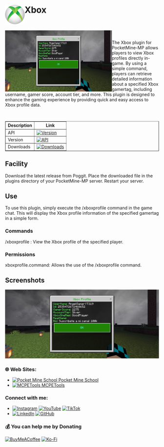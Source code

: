 <h1><img src="icon.png" height="64" width="64" align="left"></img>Xbox</h1><br/>
<p><img src="assets/img/screenshot.png" height="200" width="350" align="left"></img></p><br/>

The Xbox plugin for PocketMine-MP allows players to view Xbox profiles directly in-game. By using a simple command, players can retrieve detailed information about a specified Xbox gamertag, including username, gamer score, account tier, and more. This plugin is designed to enhance the gaming experience by providing quick and easy access to Xbox profile data.

</br>

<table border="1">
  <tr>
    <th>Description</th>
    <th>Link</th>
  </tr>
  <tr>
    <td>API</td>
    <td><a href="https://poggit.pmmp.io/p/Xbox"><img src="https://poggit.pmmp.io/shield.api/Xbox" alt="Version"></a></td>
  </tr>
  <tr>
    <td>Version</td>
    <td><a href="https://poggit.pmmp.io/p/Xbox"><img src="https://poggit.pmmp.io/shield.state/Xbox" alt="API"></a></td>
  </tr>
  <tr>
    <td>Downloads</td>
    <td><a href="https://poggit.pmmp.io/p/Xbox"><img src="https://poggit.pmmp.io/shield.dl.total/Xbox" alt="Downloads"></a></td>
  </tr>
</table>

## Facility

Download the latest release from Poggit.
Place the downloaded file in the plugins directory of your PocketMine-MP server.
Restart your server.

## Use

To use this plugin, simply execute the /xboxprofile <gamertag> command in the game chat. This will display the Xbox profile information of the specified gamertag in a simple form.
<h3>Commands</h3>
/xboxprofile <player>: View the Xbox profile of the specified player.
<h3>Permissions</h3>
xboxprofile.command: Allows the use of the /xboxprofile command.
  
## Screenshots

![App Screenshot](https://github.com/t-starks/Xbox/blob/15aed1f91a616c8cb3c6ba2840d5fda1b3859697/assets/img/screenshot.png)



<h3>🌐 Web Sites:</h3>

- [<img src="https://pocketmineschool.netlify.app/favicon.ico" alt="Pocket Mine School" width="40" height="40"/> Pocket Mine School](https://pocketmineschool.netlify.app/)
- [<img src="https://mcpetools.surge.sh/favicon.ico" alt="MCPETools" width="40" height="40"/> MCPETools](https://mcpetools.surge.sh/)

<h3>Connect with me:</h3>

- [![Instagram](https://img.shields.io/badge/Instagram-E4405F?style=for-the-badge&logo=instagram&logoColor=white)](https://www.instagram.com/sr_shelby02)
[![YouTube](https://img.shields.io/badge/YouTube-FF0000?style=for-the-badge&logo=youtube&logoColor=white)](https://www.youtube.com/@t-starks)
[![TikTok](https://img.shields.io/badge/TikTok-000000?style=for-the-badge&logo=tiktok&logoColor=white)](https://www.tiktok.com/@t.starkofc)
- [![LinkedIn](https://img.shields.io/badge/LinkedIn-0A66C2?style=for-the-badge&logo=linkedin&logoColor=white)](https://linkedin.com/in/t-stark)
[![GitHub](https://img.shields.io/badge/GitHub-181717?style=for-the-badge&logo=github&logoColor=white)](https://github.com/t-starks)

<h3>💰 You can help me by Donating</h3>

[![BuyMeACoffee](https://img.shields.io/badge/Buy%20Me%20a%20Coffee-ffdd00?style=for-the-badge&logo=buy-me-a-coffee&logoColor=black)](https://buymeacoffee.com/t.stark)
[![Ko-Fi](https://img.shields.io/badge/Ko--fi-F16061?style=for-the-badge&logo=ko-fi&logoColor=white)](https://ko-fi.com/tstark)

